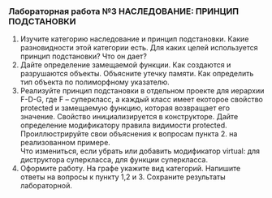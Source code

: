 ### Лабораторная работа №3 НАСЛЕДОВАНИЕ: ПРИНЦИП ПОДСТАНОВКИ

1. Изучите категорию наследование и принцип подстановки. Какие разновидности этой категории есть. Для каких целей используется принцип подстановки? Что он дает?  
2. Дайте определение замещаемой функции. Как создаются и разрушаются объекты. Объясните утечку памяти. Как определить тип объекта по полиморфному указателю.   
3. Реализуйте принцип подстановки в отдельном проекте для иерархии F-D-G, где F – суперкласс, а каждый  класс имеет екоторое свойство protected и замещаемую функцию, которая возвращает его значение. Свойство инициализируется в конструкторе. Дайте определение модификатору правила видимости protected. Проиллюстрируйте свои объяснения к вопросам пункта 2. на реализованном примере.  
Что измениться, если убрать или добавить  модификатор virtual: для диструктора суперкласса, для функции суперкласса.  
4. Оформите работу. На графе укажите вид категорий.  Напишите ответы на вопросы к пункту 1,2 и 3. Сохраните результаты лабораторной.